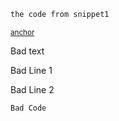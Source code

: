 <!-- snippet: snippet1 -->
<a id='snippet-snippet1'></a>
```.cs
the code from snippet1
```
<sup><a href='#snippet-snippet1' title='Navigate to start of snippet `snippet1`'>anchor</a></sup>
<!-- endSnippet -->

Bad text <!-- singleLineInclude: fileToInclude.txt -->

Bad Line 1 <!-- include: multiLineFileToInclude.txt -->

Bad Line  2 <!-- endInclude -->

<!-- include: includeWithCode.txt -->
```
Bad Code
```
<!-- endInclude -->
